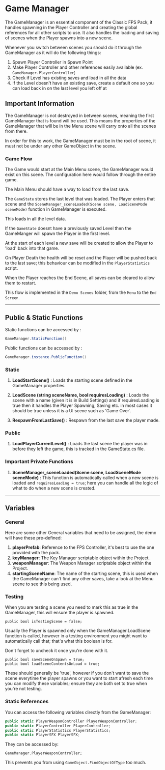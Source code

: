 # Game Manager

The GameManager is an essential component of the Classic FPS Pack, it handles spawning in the Player Controller and creating the global references for all other scripts to use. It also handles the loading and saving of scenes when the Player spawns into a new scene.

Whenever you switch between scenes you should do it through the GameManager as it will do the following things:

1. Spawn Player Controller in Spawn Point
2. Make Player Controller and other references easily available (ex. `GameManager.PlayerController`)
3. Check if Level has existing saves and load in all the data
4. If the Level doesn't have an existing save, create a default one so you can load back in on the last level you left off at

## Important Information

The GameManager is not destroyed in between scenes, meaning the first GameManager that is found will be used. This means the properties of the GameManager that will be in the Menu scene will carry onto all the scenes from there.

In order for this to work, the GameManager must be in the root of scene, it must not be under any other GameObject in the scene.

### Game Flow

The Game would start at the Main Menu scene, the GameManager would exist on this scene. The configuration here would follow through the entire game.

The Main Menu should have a way to load from the last save.

The `GameState` stores the last level that was loaded. The Player enters that scene and the `SceneManager_sceneLoaded(Scene scene, LoadSceneMode sceneMode)` function in GameManager is executed.

This loads in all the level data.

If the `GameState` doesnt have a previously saved Level then the GameManger will spawn the Player in the first level.

At the start of each level a new save will be created to allow the Player to 'load' back into that game.

On Player Death the health will be reset and the Player will be pushed back to the last save; this behaviour can be modified in the `PlayerStatistics` script.

When the Player reaches the End Scene, all saves can be cleared to allow them to restart.

This flow is implemented in the `Demo Scenes` folder, from the `Menu` to the `End Screen`.

---

## Public & Static Functions

Static functions can be accessed by :

```C#
GameManager.StaticFunction()
```

Public functions can be accessed by :

```C#
GameManager.instance.PublicFunction()
```

### Static

1. **LoadStartScene()** : Loads the starting scene defined in the GameManager properties

2. **LoadScene (string sceneName, bool requiresLoading)** : Loads the scene with a name (given it is in Build Settings) and if requiresLoading is true then it handles the Player Spawning, Saving etc. in most cases it should be true unless it is a UI scene such as 'Game Over'.

3. **RespawnFromLastSave()** : Respawn from the last save the player made.

### Public

1. **LoadPlayerCurrentLevel()** : Loads the last scene the player was in before they left the game, this is tracked in the GameState.cs file.

### Important Private Functions

1. **SceneManager_sceneLoaded(Scene scene, LoadSceneMode sceneMode)** : This function is automatically called when a new scene is loaded and `requiresLoading = true`; here you can handle all the logic of what to do when a new scene is created.

---

## Variables

### General

Here are some other General variables that need to be assigned, the demo will have these pre-defined:

1. **playerPrefab**: Reference to the FPS Controller, it's best to use the one provided with the pack.
2. **keyManager**: The Key Manager scriptable object within the Project.
3. **weaponManager**: The Weapon Manager scriptable object within the Project.
4. **startingSceneName**: The name of the starting scene, this is used when the GameManager can't find any other saves, take a look at the Menu scene to see this being used.

### Testing

When you are testing a scene you need to mark this as true in the GameManager, this will ensure the player is spawned.

`public bool isTestingScene = false;`

Usually the Player is spawned only when the GameManager.LoadScene function is called, however in a testing environment you might want to automatically call that; that's what this boolean is for.

Don't forget to uncheck it once you're done with it.

```
public bool saveSceneOnSpawn = true;
public bool loadSceneContentsOnLoad = true;
```

These should generally be 'true', however if you don't want to save the scene everytime the player spawns or you want to start afresh each time you can modify these variables; ensure they are both set to true when you're not testing.

### Static References

You can access the following variables directly from the GameManager:

```csharp
public static PlayerWeaponController PlayerWeaponController;
public static PlayerController PlayerController;
public static PlayerStatistics PlayerStatistics;
public static PlayerSFX PlayerSFX;
```

They can be accessed by:

`GameManager.PlayerWeaponController;`

This prevents you from using `GameObject.FindObjectOfType` too much.
